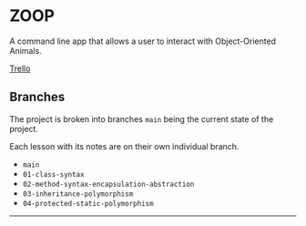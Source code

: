 # ZOOP

A command line app that allows a user to interact with Object-Oriented Animals.

[Trello](https://app.mural.co/t/nology9400/m/nology9400/1655728071636/da724e6e5578f13ba1a7b21fe56681a64c9d606a?sender=u8c6e1ccb69fb91445cd51551)

## Branches

The project is broken into branches `main` being the current state of the project. 

Each lesson with its notes are on their own individual branch.

- `main` 
- `01-class-syntax`
- `02-method-syntax-encapsulation-abstraction`
- `03-inheritance-polymorphism`
- `04-protected-static-polymorphism`



---